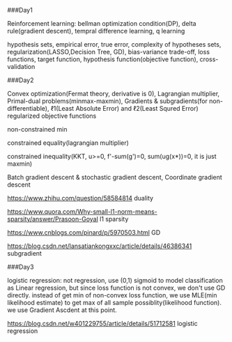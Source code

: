 ###Day1

Reinforcement learning: bellman optimization condition(DP), delta rule(gradient descent), tempral difference learning, q learning

hypothesis sets, empirical error, true error, complexity of hypotheses sets, regularization(LASSO,Decision Tree, GD), bias-variance trade-off, loss functions, target function, hypothesis function(objective function), cross-validation


###Day2

Convex optimization(Fermat theory, derivative is 0), Lagrangian multiplier, Primal-dual problems(minmax-maxmin), Gradients & subgradients(for non-differentiable), ℓ1(Least Absolute Error) and ℓ2(Least Squred Error) regularized objective functions


non-constrained min

constrained equality(lagrangian multiplier)

constrained inequality(KKT, u>=0, f'-sum(g')=0, sum(ug(x*))=0, it is just maxmin)


Batch gradient descent & stochastic gradient descent, Coordinate gradient descent

https://www.zhihu.com/question/58584814 duality

https://www.quora.com/Why-small-l1-norm-means-sparsity/answer/Prasoon-Goyal l1 sparsity

https://www.cnblogs.com/pinard/p/5970503.html GD

https://blog.csdn.net/lansatiankongxxc/article/details/46386341 subgradient


###Day3

logistic regression: not regression, use (0,1) sigmoid to model classification as Linear regression, but since loss function is not convex, we don't use GD directly. instead of get min of non-convex loss function, we use MLE(min likelihood estimate) to get max of all sample possiblity(likelihood function). we use Gradient Ascdent at this point.

https://blog.csdn.net/w401229755/article/details/51712581 logistic regression

